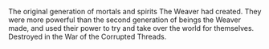 The original generation of mortals and spirits The Weaver had created. They were more powerful than the second generation of beings the Weaver made, and used their power to try and take over the world for themselves. Destroyed in the War of the Corrupted Threads.